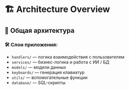 # 🏗 Architecture Overview

## 🧠 Общая архитектура

### 🛠 Слои приложения:
- `handlers/` — логика взаимодействия с пользователем
- `services/` — бизнес-логика и работа с ИИ / БД
- `models/` — модели данных
- `keyboards/` — генерация клавиатур
- `utils/` — вспомогательные функции
- `database/` — SQL-скрипты